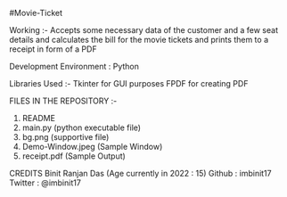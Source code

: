 #Movie-Ticket


Working :- Accepts some necessary data of the customer and a few seat details and calculates the bill 
for the movie tickets and prints them to a receipt in form of a PDF

  Development Environment : Python
  
  
  Libraries Used :- 
  Tkinter for GUI purposes
  FPDF for creating PDF


FILES IN THE REPOSITORY :- 
 1.  README
 2.  main.py (python executable file)
 3.  bg.png (supportive file)
 4.  Demo-Window.jpeg (Sample Window)
5.  receipt.pdf (Sample Output)

  CREDITS
  Binit Ranjan Das (Age currently in 2022 : 15)
  Github : imbinit17
  Twitter : @imbinit17


